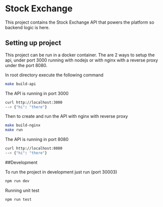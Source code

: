 # Stock Exchange

This project contains the Stock Exchange API that powers the platform so backend logic is here.

## Setting up project

This project can be run in a docker container. The are 2 ways to setup the api, under port 3000 running with nodejs or with nginx with a reverse proxy under the port 8080.

In root directory execute the following command
```bash
make build-api
```
The API is running in port 3000
```bash
curl http://localhost:3000
--> {"hi": "there"}
```

Then to create and run the API with nginx with reverse proxy
```bash
make build-nginx
make run
```
The API is running in port 8080
```bash
curl http://localhost:8080
--> {"hi": "there"}
```

##Development

To run the project in development just run (port 30003)
```bash
npm run dev
```
Running unit test
```bash
npm run test
```